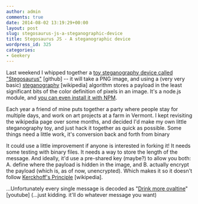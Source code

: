 ```yaml
---
author: admin
comments: true
date: 2014-08-02 13:19:29+00:00
layout: post
slug: stegosaurus-js-a-steganographic-device
title: Stegosaurus JS - A steganographic device
wordpress_id: 325
categories:
- Geekery
---
```


Last weekend I whipped together a [toy steganography device called "Stegosaurus"](https://github.com/LaboratoryB/stegosaurus) [github] -- it will take a PNG image, and using a (very very basic) [steganography](http://en.wikipedia.org/wiki/Steganography) [wikipedia] algorithm stores a payload in the least significant bits of the color definition of pixels in an image. It's a node.js module, and [you can even install it with NPM](https://www.npmjs.org/package/stegosaurus).

Each year a friend of mine puts together a party where people stay for multiple days, and work on art projects at a farm in Vermont. I kept revisiting the wikipedia page over some months, and decided I'd make my own little steganography toy, and just hack it together as quick as possible. Some things need a little work, it's conversion back and forth from binary

It could use a little improvement if anyone is interested in forking it! It needs some testing with binary files. It needs a way to store the length of the message. And ideally, it'd use a pre-shared key (maybe?) to allow you both: A. define where the payload is hidden in the image, and B. actually encrypt the payload (which is, as of now, unencrypted). Which makes it so it doesn't follow [Kerckhoff's Principle](http://en.wikipedia.org/wiki/Kerckhoffs's_principle) [wikipedia].

...Unfortunately every single message is decoded as "[Drink more ovaltine](https://www.youtube.com/watch?v=zdA__2tKoIU)" [youtube] (...just kidding. it'll do whatever message you want)
